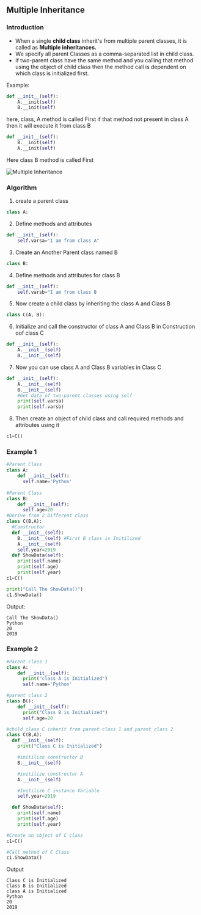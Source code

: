 ## Multiple Inheritance


### Introduction
- When a single **child class** inherit's from multiple parent classes, it is called as **Multiple inheritances.**
- We specify all parent Classes as a comma-separated list in child class.
- if two-parent class have the same method and you calling that method using the object of child class then the method call is dependent on which class is initialized first.

Example:
```python
def __init__(self):
    A.__init(self)
    B.__init(self)
```
here, class, A method is called First if that method not present in class A then it will execute it from class B
```python
def __init__(self):
    B.__init(self)
    A.__init(self)
```
Here class B method is called First

![Multiple Inheritance](https://github.com/chavarera/PythonScript/blob/master/Class/multipleinheritance.png)

### Algorithm
1. create a parent class
```python
class A:
```
2. Define methods and attributes
```python
def __init__(self):
    self.varsa="I am from class A"
```
3. Create an Another Parent class named B
```python
class B:
```
4. Define methods and attributes for class B
```python
def __init__(self):
    self.varsb="I am from class B
 ```
5. Now create a child class by inheriting the class A and Class B
```python
class C(A, B):
```
6. Initialize and call the constructor of class A and Class B in Construction oof class C
```python
def __init__(self):
    A.__init__(self)
    B.__init__(self)
```
7. Now you can use class A and Class B variables in Class C
```python
def __init__(self):
    A.__init__(self)
    B.__init__(self)
    #Get data of two-parent classes using self 
    print(self.varsa)
    print(self.varsb)
```
8. Then create an object of child class and call required methods and attributes using it
```python
c1=C()
```
### Example 1
```python
#Parent Class
class A:
    def __init__(self):
      self.name='Python'
      
#Parent Class
class B:
    def __init__(self):
      self.age=20
#Derive from 2 Different class
class C(B,A):
  #Constructor
  def __init__(self):
    B.__init__(self) #First B class is Initilized
    A.__init__(self)
    self.year=2019
  def ShowData(self):
    print(self.name)
    print(self.age)
    print(self.year)
c1=C()

print("Call The ShowData()")
c1.ShowData()
```
Output:
```
Call The ShowData()
Python
20
2019
```

### Example 2
```python
#Parent class 1
class A:
    def __init__(self):
      print("class A is Initialized")
      self.name='Python'

#parent class 2
class B():
    def __init__(self):
      print("Class B is Initialized")
      self.age=20

#child class C inherit from parent class 1 and parent class 2
class C(B,A):
  def __init__(self):
    print("Class C is Initialized")

    #initilize constructor B
    B.__init__(self)

    #initilize constructor A
    A.__init__(self)

    #Initilize C instance Variable
    self.year=2019

  def ShowData(self):
    print(self.name)
    print(self.age)
    print(self.year)

#Create an object of C class
c1=C()

#Call method of C Class
c1.ShowData()
```

Output
```
Class C is Initialized
Class B is Initialized
class A is Initialized
Python
20
2019
```
